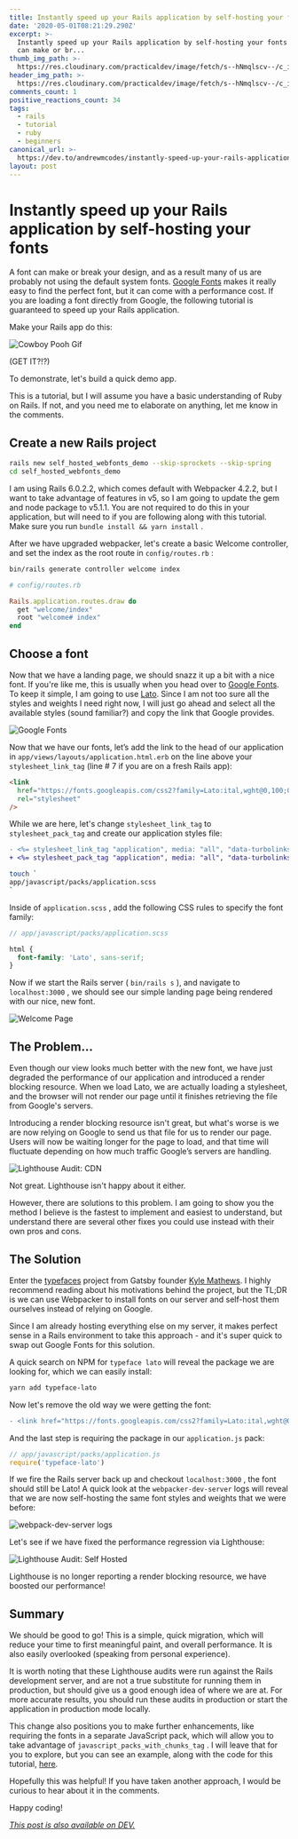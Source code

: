 ```yaml
---
title: Instantly speed up your Rails application by self-hosting your fonts
date: '2020-05-01T08:21:29.290Z'
excerpt: >-
  Instantly speed up your Rails application by self-hosting your fonts   A font
  can make or br...
thumb_img_path: >-
  https://res.cloudinary.com/practicaldev/image/fetch/s--hNmqlscv--/c_imagga_scale,f_auto,fl_progressive,h_420,q_auto,w_1000/https://res.cloudinary.com/practicaldev/image/fetch/s--W7W8Fxl1--/c_imagga_scale%2Cf_auto%2Cfl_progressive%2Ch_420%2Cq_auto%2Cw_1000/https://dev-to-uploads.s3.amazonaws.com/i/4hykmvt7vc44ahrob27f.jpg
header_img_path: >-
  https://res.cloudinary.com/practicaldev/image/fetch/s--hNmqlscv--/c_imagga_scale,f_auto,fl_progressive,h_420,q_auto,w_1000/https://res.cloudinary.com/practicaldev/image/fetch/s--W7W8Fxl1--/c_imagga_scale%2Cf_auto%2Cfl_progressive%2Ch_420%2Cq_auto%2Cw_1000/https://dev-to-uploads.s3.amazonaws.com/i/4hykmvt7vc44ahrob27f.jpg
comments_count: 1
positive_reactions_count: 34
tags:
  - rails
  - tutorial
  - ruby
  - beginners
canonical_url: >-
  https://dev.to/andrewmcodes/instantly-speed-up-your-rails-application-by-self-hosting-your-fonts-526d
layout: post
---
```


# Instantly speed up your Rails application by self-hosting your fonts

A font can make or break your design, and as a result many of us are probably not using the default system fonts. [Google Fonts](https://fonts.google.com) makes it really easy to find the perfect font, but it can come with a performance cost. If you are loading a font directly from Google, the following tutorial is guaranteed to speed up your Rails application.

Make your Rails app do this:

![Cowboy Pooh Gif](https://media.giphy.com/media/MFgOHNWX6dDxwJ7bKe/giphy.gif)

(GET IT?!?)

To demonstrate, let's build a quick demo app.

This is a tutorial, but I will assume you have a basic understanding of Ruby on Rails. If not, and you need me to elaborate on anything, let me know in the comments.

## Create a new Rails project

```bash
rails new self_hosted_webfonts_demo --skip-sprockets --skip-spring
cd self_hosted_webfonts_demo
```

I am using Rails 6.0.2.2, which comes default with Webpacker 4.2.2, but I want to take advantage of features in v5, so I am going to update the gem and node package to v5.1.1. You are not required to do this in your application, but will need to if you are following along with this tutorial. Make sure you run
`bundle install && yarn install`
.

After we have upgraded webpacker, let's create a basic Welcome controller, and set the index as the root route in
`config/routes.rb`
:

```bash
bin/rails generate controller welcome index
```

```rb
# config/routes.rb

Rails.application.routes.draw do
  get "welcome/index"
  root "welcome# index"
end
```

## Choose a font

Now that we have a landing page, we should snazz it up a bit with a nice font. If you're like me, this is usually when you head over to [Google Fonts](https://fonts.google.com). To keep it simple, I am going to use [Lato](https://fonts.google.com/specimen/Lato). Since I am not too sure all the styles and weights I need right now, I will just go ahead and select all the available styles (sound familiar?) and copy the link that Google provides.

![Google Fonts](https://dev-to-uploads.s3.amazonaws.com/i/6qbu8zru7kgr2a2q9f6u.png)

Now that we have our fonts, let’s add the link to the head of our application in
`app/views/layouts/application.html.erb`
on the line above your
`stylesheet_link_tag`
(line # 7 if you are on a fresh Rails app):

```html
<link
  href="https://fonts.googleapis.com/css2?family=Lato:ital,wght@0,100;0,300;0,400;0,700;0,900;1,100;1,300;1,400;1,700;1,900&display=swap"
  rel="stylesheet"
/>
```

While we are here, let's change
`stylesheet_link_tag`
to
`stylesheet_pack_tag`
and create our application styles file:

```diff
- <%= stylesheet_link_tag "application", media: "all", "data-turbolinks-track": "reload" %>
+ <%= stylesheet_pack_tag "application", media: "all", "data-turbolinks-track": "reload" %>
```

```bash
touch `
app/javascript/packs/application.scss
`
```

Inside of
`application.scss`
, add the following CSS rules to specify the font family:

```scss
// app/javascript/packs/application.scss

html {
  font-family: 'Lato', sans-serif;
}
```

Now if we start the Rails server (
`bin/rails s`
), and navigate to
`localhost:3000`
, we should see our simple landing page being rendered with our nice, new font.

![Welcome Page](https://dev-to-uploads.s3.amazonaws.com/i/tv7nojfhjvcwl92k2iqm.png)

## The Problem...

Even though our view looks much better with the new font, we have just degraded the performance of our application and introduced a render blocking resource. When we load Lato, we are actually loading a stylesheet, and the browser will not render our page until it finishes retrieving the file from Google's servers.

Introducing a render blocking resource isn't great, but what's worse is we are now relying on Google to send us that file for us to render our page. Users will now be waiting longer for the page to load, and that time will fluctuate depending on how much traffic Google’s servers are handling.

![Lighthouse Audit: CDN](https://dev-to-uploads.s3.amazonaws.com/i/gwcrkehoye2yprldblz6.png)

Not great. Lighthouse isn't happy about it either.

However, there are solutions to this problem. I am going to show you the method I believe is the fastest to implement and easiest to understand, but understand there are several other fixes you could use instead with their own pros and cons.

## The Solution

Enter the [typefaces](https://www.bricolage.io/typefaces-easiest-way-to-self-host-fonts/) project from Gatsby founder [Kyle Mathews](https://twitter.com/kylemathews). I highly recommend reading about his motivations behind the project, but the TL;DR is we can use Webpacker to install fonts on our server and self-host them ourselves instead of relying on Google.

Since I am already hosting everything else on my server, it makes perfect sense in a Rails environment to take this approach - and it's super quick to swap out Google Fonts for this solution.

A quick search on NPM for
`typeface lato`
will reveal the package we are looking for, which we can easily install:

```bash
yarn add typeface-lato
```

Now let's remove the old way we were getting the font:

```diff
- <link href="https://fonts.googleapis.com/css2?family=Lato:ital,wght@0,100;0,300;0,400;0,700;0,900;1,100;1,300;1,400;1,700;1,900&display=swap" rel="stylesheet">
```

And the last step is requiring the package in our
`application.js`
pack:

```js
// app/javascript/packs/application.js
require('typeface-lato')
```

If we fire the Rails server back up and checkout
`localhost:3000`
, the font should still be Lato! A quick look at the
`webpacker-dev-server`
logs will reveal that we are now self-hosting the same font styles and weights that we were before:

![webpack-dev-server logs](https://dev-to-uploads.s3.amazonaws.com/i/mvw1wsa4g015rvv2iabc.png)

Let's see if we have fixed the performance regression via Lighthouse:

![Lighthouse Audit: Self Hosted](https://dev-to-uploads.s3.amazonaws.com/i/3a17kj9bjoct5nj1vp4x.png)

Lighthouse is no longer reporting a render blocking resource, we have boosted our performance!

## Summary

We should be good to go! This is a simple, quick migration, which will reduce your time to first meaningful paint, and overall performance. It is also easily overlooked (speaking from personal experience).

It is worth noting that these Lighthouse audits were run against the Rails development server, and are not a true substitute for running them in production, but should give us a good enough idea of where we are at. For more accurate results, you should run these audits in production or start the application in production mode locally.

This change also positions you to make further enhancements, like requiring the fonts in a separate JavaScript pack, which will allow you to take advantage of
`javascript_packs_with_chunks_tag`
. I will leave that for you to explore, but you can see an example, along with the code for this tutorial, [here](https://github.com/andrewmcodes/self_hosted_webfonts_demo).

Hopefully this was helpful! If you have taken another approach, I would be curious to hear about it in the comments.

Happy coding!

_[This post is also available on DEV.](https://dev.to/andrewmcodes/instantly-speed-up-your-rails-application-by-self-hosting-your-fonts-526d)_
